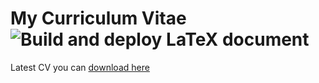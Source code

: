 # My Curriculum Vitae ![Build and deploy LaTeX document](https://github.com/madmpro/cv/workflows/Build%20and%20deploy%20LaTeX%20document/badge.svg?branch=main)

Latest CV you can [download here](https://github.com/madmpro/cv/releases/latest/download/cv.pdf)
